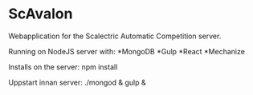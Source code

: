 # ScAvalon

Webapplication for the Scalectric Automatic Competition server.

Running on NodeJS server with:
*MongoDB
*Gulp
*React
*Mechanize


Installs on the server:
npm install


Uppstart innan server:
./mongod &
gulp &




